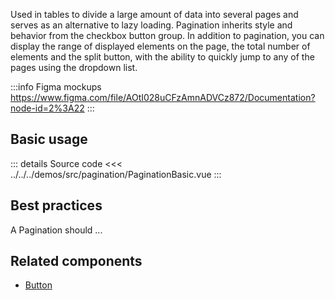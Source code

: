 Used in tables to divide a large amount of data into several pages and serves as an alternative to lazy loading.
Pagination inherits style and behavior from the checkbox button group. In addition to pagination, you can display the range of displayed elements on the page, the total number of elements and the split button, with the ability to quickly jump to any of the pages using the dropdown list.

:::info Figma mockups
https://www.figma.com/file/AOtI028uCFzAmnADVCz872/Documentation?node-id=2%3A22
:::

## Basic usage

<PaginationBasic />

::: details Source code
<<< ../../../demos/src/pagination/PaginationBasic.vue
:::

## Best practices

A Pagination should ...

## Related components

- [Button](/components/button/button.doc)
